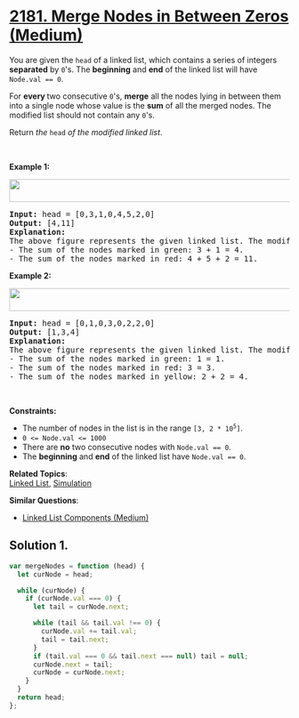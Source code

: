 # [2181. Merge Nodes in Between Zeros (Medium)](https://leetcode.com/problems/merge-nodes-in-between-zeros/)

<p>You are given the <code>head</code> of a linked list, which contains a series of integers <strong>separated</strong> by <code>0</code>'s. The <strong>beginning</strong> and <strong>end</strong> of the linked list will have <code>Node.val == 0</code>.</p>

<p>For <strong>every </strong>two consecutive <code>0</code>'s, <strong>merge</strong> all the nodes lying in between them into a single node whose value is the <strong>sum</strong> of all the merged nodes. The modified list should not contain any <code>0</code>'s.</p>

<p>Return <em>the</em> <code>head</code> <em>of the modified linked list</em>.</p>

<p>&nbsp;</p>
<p><strong>Example 1:</strong></p>
<img alt="" src="https://assets.leetcode.com/uploads/2022/02/02/ex1-1.png" style="width: 600px; height: 41px;">
<pre><strong>Input:</strong> head = [0,3,1,0,4,5,2,0]
<strong>Output:</strong> [4,11]
<strong>Explanation:</strong> 
The above figure represents the given linked list. The modified list contains
- The sum of the nodes marked in green: 3 + 1 = 4.
- The sum of the nodes marked in red: 4 + 5 + 2 = 11.
</pre>

<p><strong>Example 2:</strong></p>
<img alt="" src="https://assets.leetcode.com/uploads/2022/02/02/ex2-1.png" style="width: 600px; height: 41px;">
<pre><strong>Input:</strong> head = [0,1,0,3,0,2,2,0]
<strong>Output:</strong> [1,3,4]
<strong>Explanation:</strong> 
The above figure represents the given linked list. The modified list contains
- The sum of the nodes marked in green: 1 = 1.
- The sum of the nodes marked in red: 3 = 3.
- The sum of the nodes marked in yellow: 2 + 2 = 4.
</pre>

<p>&nbsp;</p>
<p><strong>Constraints:</strong></p>

<ul>
	<li>The number of nodes in the list is in the range <code>[3, 2 * 10<sup>5</sup>]</code>.</li>
	<li><code>0 &lt;= Node.val &lt;= 1000</code></li>
	<li>There are <strong>no</strong> two consecutive nodes with <code>Node.val == 0</code>.</li>
	<li>The <strong>beginning</strong> and <strong>end</strong> of the linked list have <code>Node.val == 0</code>.</li>
</ul>

**Related Topics**:  
[Linked List](https://leetcode.com/tag/linked-list/), [Simulation](https://leetcode.com/tag/simulation/)

**Similar Questions**:

- [Linked List Components (Medium)](https://leetcode.com/problems/linked-list-components/)

## Solution 1.

```js
var mergeNodes = function (head) {
  let curNode = head;

  while (curNode) {
    if (curNode.val === 0) {
      let tail = curNode.next;

      while (tail && tail.val !== 0) {
        curNode.val += tail.val;
        tail = tail.next;
      }
      if (tail.val === 0 && tail.next === null) tail = null;
      curNode.next = tail;
      curNode = curNode.next;
    }
  }
  return head;
};
```
